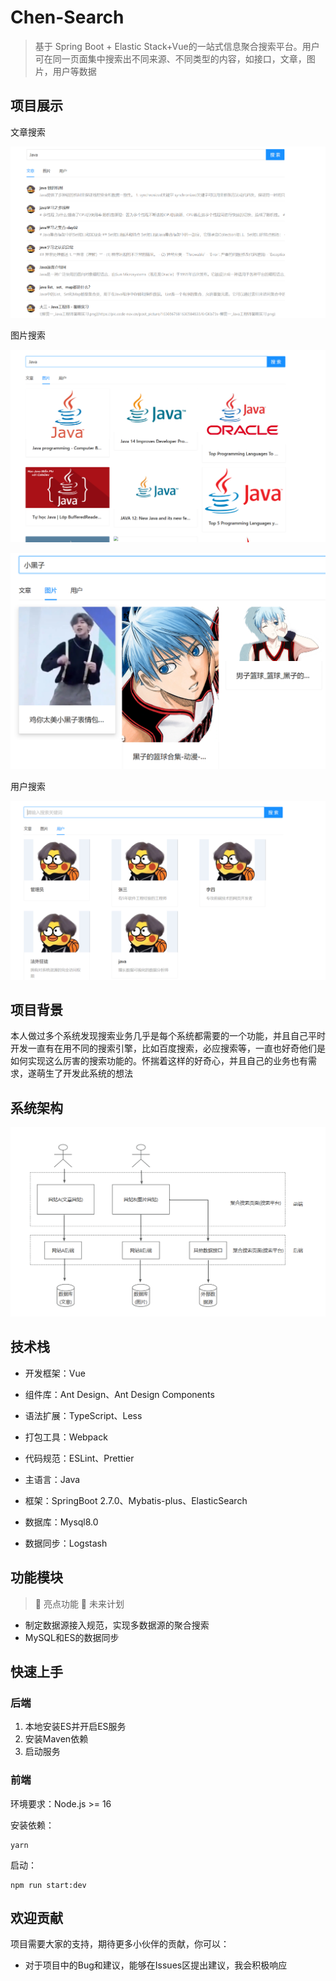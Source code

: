 # Chen-Search
> 基于 Spring Boot + Elastic Stack+Vue的一站式信息聚合搜索平台。用户可在同一页面集中搜索出不同来源、不同类型的内容，如接口，文章，图片，用户等数据
## 项目展示

文章搜索

![文章搜索](https://github.com/isxiaochen/Chen-Search/blob/master/image/image-20230816151026106.png)



图片搜索

![图片搜索1](https://github.com/isxiaochen/Chen-Search/blob/master/image/image-20230816151456344.png)

![图片搜索2](https://github.com/isxiaochen/Chen-Search/blob/master/image/image-20230816152027607.png)

用户搜索

![用户搜索](https://github.com/isxiaochen/Chen-Search/blob/master/image/image-20230816153006489.png)

## 项目背景

本人做过多个系统发现搜索业务几乎是每个系统都需要的一个功能，并且自己平时开发一直有在用不同的搜索引擎，比如百度搜索，必应搜索等，一直也好奇他们是如何实现这么厉害的搜索功能的。怀揣着这样的好奇心，并且自己的业务也有需求，遂萌生了开发此系统的想法



## 系统架构

![系统架构](https://github.com/isxiaochen/Chen-Search/blob/master/image/image-20230802130136320.png)

## 技术栈

- 开发框架：Vue
- 组件库：Ant Design、Ant Design Components
- 语法扩展：TypeScript、Less
- 打包工具：Webpack
- 代码规范：ESLint、Prettier



- 主语言：Java
- 框架：SpringBoot 2.7.0、Mybatis-plus、ElasticSearch
- 数据库：Mysql8.0
- 数据同步：Logstash

## 功能模块

> 🌟 亮点功能 🚀 未来计划

- 制定数据源接入规范，实现多数据源的聚合搜索
- MySQL和ES的数据同步

## 快速上手

### 后端

1. 本地安装ES并开启ES服务
2. 安装Maven依赖
3. 启动服务



### 前端

环境要求：Node.js >= 16

安装依赖：

```
yarn
```

启动：

```
npm run start:dev
```



## 欢迎贡献

项目需要大家的支持，期待更多小伙伴的贡献，你可以：

- 对于项目中的Bug和建议，能够在Issues区提出建议，我会积极响应
